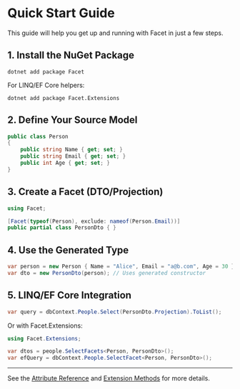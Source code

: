 # Quick Start Guide

This guide will help you get up and running with Facet in just a few steps.

## 1. Install the NuGet Package

```
dotnet add package Facet
```

For LINQ/EF Core helpers:
```
dotnet add package Facet.Extensions
```

## 2. Define Your Source Model

```csharp
public class Person
{
    public string Name { get; set; }
    public string Email { get; set; }
    public int Age { get; set; }
}
```

## 3. Create a Facet (DTO/Projection)

```csharp
using Facet;

[Facet(typeof(Person), exclude: nameof(Person.Email))]
public partial class PersonDto { }
```

## 4. Use the Generated Type

```csharp
var person = new Person { Name = "Alice", Email = "a@b.com", Age = 30 };
var dto = new PersonDto(person); // Uses generated constructor
```

## 5. LINQ/EF Core Integration

```csharp
var query = dbContext.People.Select(PersonDto.Projection).ToList();
```

Or with Facet.Extensions:

```csharp
using Facet.Extensions;

var dtos = people.SelectFacets<Person, PersonDto>();
var efQuery = dbContext.People.SelectFacet<Person, PersonDto>();
```

---

See the [Attribute Reference](03_AttributeReference.md) and [Extension Methods](05_Extensions.md) for more details.
